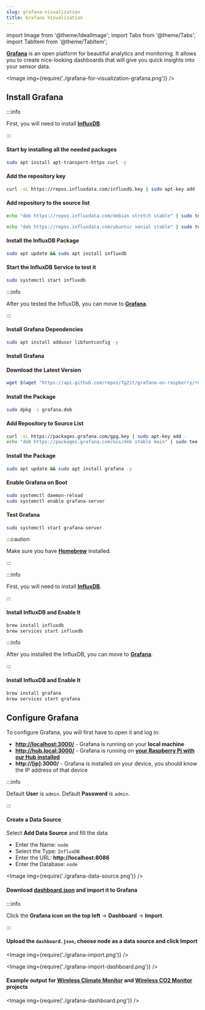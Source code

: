 ```yaml
---
slug: grafana-visualization
title: Grafana Visualization
---
```

import Image from '@theme/IdealImage';
import Tabs from '@theme/Tabs';
import TabItem from '@theme/TabItem';

[**Grafana**](https://grafana.com) is an open platform for beautiful analytics and monitoring. It allows you to create nice-looking dashboards that will give you quick insights into your sensor data.

<Image img={require('./grafana-for-visualization-grafana.png')} />

## Install Grafana

<Tabs groupId="operating-system">
<TabItem value="linux" label="Linux">

:::info

First, you will need to install [**InfluxDB**](https://www.influxdata.com).

:::

#### Start by installing all the needed packages
```bash
sudo apt install apt-transport-https curl -y
```

#### Add the repository key
```bash
curl -sL https://repos.influxdata.com/influxdb.key | sudo apt-key add -
```

#### Add repository to the source list

  <Tabs groupId="linux-type">
  <TabItem value="debian" label="Debian">

  ```bash
  echo "deb https://repos.influxdata.com/debian stretch stable" | sudo tee /etc/apt/sources.list.d/influxdb.list
  ```

  </TabItem>
  <TabItem value="ubuntu" label="Ubuntu">

  ```bash
  echo "deb https://repos.influxdata.com/ubuntu/ xenial stable" | sudo tee /etc/apt/sources.list.d/influxdb.list
  ```

  </TabItem>
  </Tabs>

#### Install the InfluxDB Package
```bash
sudo apt update && sudo apt install influxdb
```

#### Start the InfluxDB Service to test it
```bash
sudo systemctl start influxdb
```

:::info

After you tested the InfluxDB, you can move to [**Grafana**](https://grafana.com).

:::

#### Install Grafana Dependencies
```bash
sudo apt install adduser libfontconfig -y
```

#### Install Grafana

<Tabs groupId="device-type">
  <TabItem value="rpi" label="Raspberry Pi">

  #### Download the Latest Version
  ```bash
  wget $(wget "https://api.github.com/repos/fg2it/grafana-on-raspberry/releases/latest" -q -O - | grep browser_download_url | grep armhf.deb | head -n 1 | cut -d '"' -f 4) -O grafana.deb
  ```

  #### Install the Package
  ```bash
  sudo dpkg -i grafana.deb
  ```

  </TabItem>
  <TabItem value="desktop" label="Desktop">

  #### Add Repository to Source List
  ```bash
  curl -sL https://packages.grafana.com/gpg.key | sudo apt-key add -
  echo "deb https://packages.grafana.com/oss/deb stable main" | sudo tee /etc/apt/sources.list.d/grafana.list
  ```

  #### Install the Package
  ```bash
  sudo apt update && sudo apt install grafana -y
  ```

  </TabItem>
</Tabs>

#### Enable Grafana on Boot
```bash
sudo systemctl daemon-reload
sudo systemctl enable grafana-server
```

#### Test Grafana
```bash
sudo systemctl start grafana-server
```

</TabItem>
<TabItem value="macOS" label="macOS">

:::caution

Make sure you have [**Homebrew**](https://brew.sh) installed.

:::

:::info

First, you will need to install [**InfluxDB**](https://www.influxdata.com).

:::

#### Install InfluxDB and Enable It

```bash
brew install influxdb
brew services start influxdb
```

:::info

After you installed the InfluxDB, you can move to [**Grafana**](https://grafana.com).

:::

#### Install InfluxDB and Enable It

```bash
brew install grafana
brew services start grafana
```

</TabItem>
</Tabs>

## Configure Grafana

To configure Grafana, you will first have to open it and log in:

- [**http://localhost:3000/**](http://localhost:3000/) - Grafana is running on your **local machine**
- **http://hub.local:3000/** - Grafana is running on [**your Raspberry Pi with our Hub installed**](../server-raspberry-pi/installation-os.md)
- **http://\[ip\]:3000/** - Grafana is installed on your device, you should know the IP address of that device

:::info

Default **User** is `admin`.
Default **Password** is `admin`.

:::

#### Create a Data Source

Select **Add Data Source** and fill the data

- Enter the Name: `node`
- Select the Type: `InfluxDB`
- Enter the URL: **http://localhost:8086**
- Enter the Database: `node`

<Image img={require('./grafana-data-source.png')} />

#### Download [**dashboard.json**](https://tower.hardwario.com/en/latest/_downloads/882b72bc83234952ae383399de296ed8/dashboard.json) and import it to Grafana

:::info

Click the **Grafana icon on the top left** -> **Dashboard** -> **Import**.

:::

#### Upload the `dashboard.json`, choose node as a data source and click **Import**

<Image img={require('./grafana-import.png')} />

<Image img={require('./grafana-import-dashboard.png')} />

#### Example output for [**Wireless Climate Monitor**](https://www.hackster.io/jakub-smejkal/radio-climate-monitor-96de57) and [**Wireless CO2 Monitor**](https://www.hackster.io/jakub-smejkal/radio-co2-monitor-311d2c) projects

<Image img={require('./grafana-dashboard.png')} />


